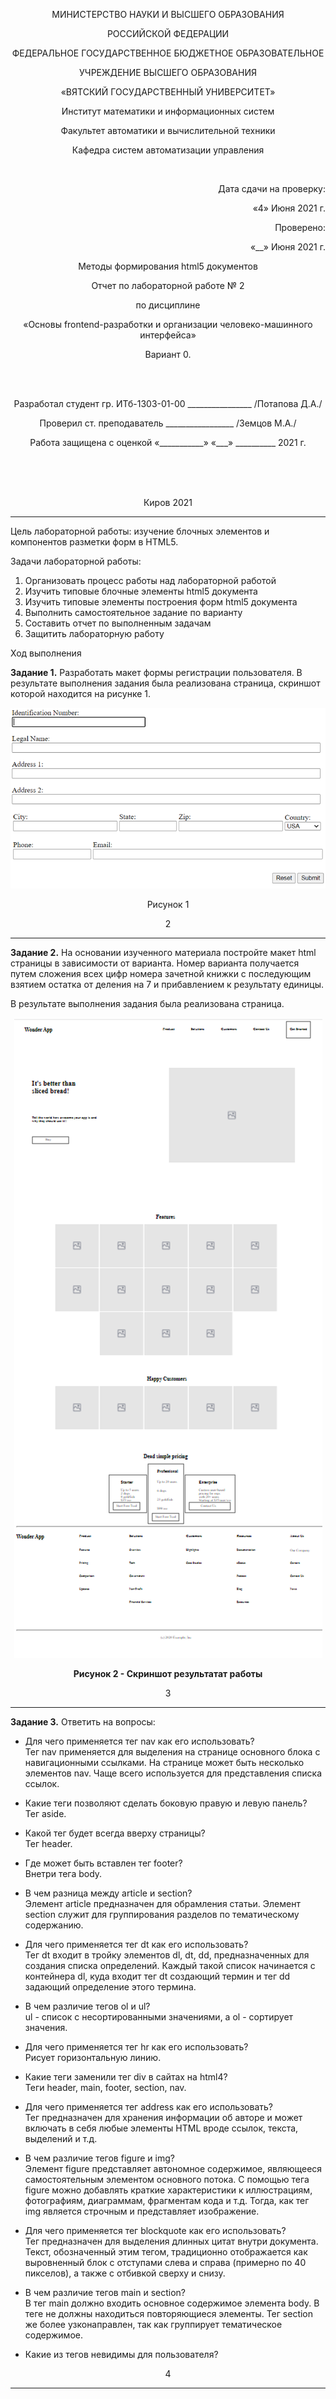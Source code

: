 <p align=center>МИНИСТЕРСТВО НАУКИ И ВЫСШЕГО ОБРАЗОВАНИЯ
<p align=center>РОССИЙСКОЙ ФЕДЕРАЦИИ
<p align=center>ФЕДЕРАЛЬНОЕ ГОСУДАРСТВЕННОЕ БЮДЖЕТНОЕ ОБРАЗОВАТЕЛЬНОЕ
<p align=center>УЧРЕЖДЕНИЕ ВЫСШЕГО ОБРАЗОВАНИЯ
<p align=center>«ВЯТСКИЙ ГОСУДАРСТВЕННЫЙ УНИВЕРСИТЕТ»
<p align=center>Институт математики и информационных систем
<p align=center>Факультет автоматики и вычислительной техники
<p align=center>Кафедра систем автоматизации управления
<p><br>
<p align=right>Дата сдачи на проверку:
<p align=right>«4» Июня 2021 г.
<p align=right>Проверено:
<p align=right>«__» Июня 2021 г.

<p align=center>Методы формирования html5 документов
<p align=center>Отчет по лабораторной работе № 2
<p align=center>по дисциплине
<p align=center>«Основы frontend-разработки и организации человеко-машинного интерфейса»
<p align=center>Вариант 0.
<p><br><br>
<p align=center>Разработал студент гр. ИТб-1303-01-00 ________________ /Потапова Д.А./
<p align=center>Проверил ст. преподаватель _________________ /Земцов М.А./
<p align=center>Работа защищена с оценкой	«___________» «___» __________ 2021 г.
<p><br><br><br>
<p align=center>Киров 2021  

---

<p> Цель лабораторной работы: изучение блочных элементов и компонентов разметки форм в HTML5.
<p> Задачи лабораторной работы:  

1. Организовать процесс работы над лабораторной работой
2. Изучить типовые блочные элементы html5 документа
3. Изучить типовые элементы построения форм html5 документа
4. Выполнить самостоятельное задание по варианту
5. Составить отчет по выполненным задачам
6. Защитить лабораторную работу
<p>Ход выполнения  
<p> <b>Задание 1.</b> Разработать макет формы регистрации пользователя. В результате выполнения задания была реализована страница, скриншот которой находится на рисунке 1.
<p align="center"><img src=./bfdLabs/img6.png>
<p align="center">Рисунок 1
<p align=center>2

---

<p> <b>Задание 2.</b> На основании изученного материала постройте макет html страницы в зависимости от варианта. Номер варианта получается путем сложения всех цифр номера зачетной книжки с последующим взятием остатка от деления на 7 и прибавлением к результату единицы.  

В результате выполнения задания была реализована страница.
<p align=center><img src=./bfdLabs/img7.png>
<p align = center><b>Рисунок 2 - Скриншот результатат работы</b> 
<p align=center>3

---
<p> <b>Задание 3.</b> Ответить на вопросы: </p>

  * Для чего применяется тег nav как его использовать?<br>
  Тег nav применяется для выделения на странице основного блока с навигационными ссылками. На странице может быть несколько элементов nav. Чаще всего используется для представления списка ссылок.
  * Какие теги позволяют сделать боковую правую и левую панель?<br>
  Тег aside.
  * Какой тег будет всегда вверху страницы?<br>
  Тег header.
  * Где может быть вставлен тег footer?<br>
  Внетри тега body.
  * В чем разница между article и section?<br>
  Элемент article предназначен для обрамления статьи. Элемент section служит для группирования разделов по тематическому содержанию.  


  * Для чего применяется тег dt как его использовать?<br>
  Тег dt входит в тройку элементов dl, dt, dd, предназначенных для создания списка определений. Каждый такой список начинается с контейнера dl, куда входит тег dt создающий термин и тег dd задающий определение этого термина.
  * В чем различие тегов ol и ul?<br>
  ul - список с несортированными значениями, а ol - сортирует значения.
  * Для чего применяется тег hr как его использовать?<br>
  Рисует горизонтальную линию.
  * Какие теги заменили тег div в сайтах на html4?<br>
  Теги header, main, footer, section, nav.
  * Для чего применяется тег address как его использовать?<br>
  Тег предназначен для хранения информации об авторе и может включать в себя любые элементы HTML вроде ссылок, текста, выделений и т.д.
  * В чем различие тегов figure и img?<br>
  Элемент figure представляет автономное содержимое, являющееся самостоятельным элементом основного потока. С помощью тега figure можно добавлять краткие характеристики к иллюстрациям, фотографиям, диаграммам, фрагментам кода и т.д. Тогда, как тег img является строчным и представляет изображение.
  * Для чего применяется тег blockquote как его использовать?<br>
  Тег предназначен для выделения длинных цитат внутри документа. Текст, обозначенный этим тегом, традиционно отображается как выровненный блок с отступами слева и справа (примерно по 40 пикселов), а также с отбивкой сверху и снизу.
  * В чем различие тегов main и section?<br>
  В тег main должно входить основное содержимое элемента body. В теге не должны находиться повторяющиеся элементы. Тег section же более узконаправлен, так как группирует тематическое содержимое.
  * Какие из тегов невидимы для пользователя?</p>
  
  <p align=center>4
  
  ---


